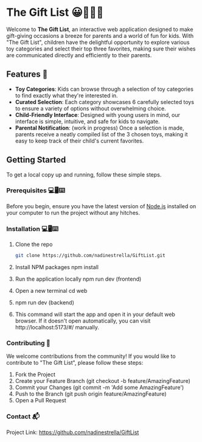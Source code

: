 # The Gift List 😀👧👶🎁

Welcome to **The Gift List**, an interactive web application designed to make gift-giving occasions a breeze for parents and a world of fun for kids. With "The Gift List", children have the delightful opportunity to explore various toy categories and select their top three favorites, making sure their wishes are communicated directly and efficiently to their parents.

## Features 🤳

- **Toy Categories**: Kids can browse through a selection of toy categories to find exactly what they're interested in.
- **Curated Selection**: Each category showcases 6 carefully selected toys to ensure a variety of options without overwhelming choice.
- **Child-Friendly Interface**: Designed with young users in mind, our interface is simple, intuitive, and safe for kids to navigate.
- **Parental Notification**:  (work in progress) Once a selection is made, parents receive a neatly compiled list of the 3 chosen toys, making it easy to keep track of their child's current favorites.

## Getting Started

To get a local copy up and running, follow these simple steps.

### Prerequisites 💻🖥️⌨️

Before you begin, ensure you have the latest version of [Node.js](https://nodejs.org/) installed on your computer to run the project without any hitches.

### Installation 💻🖥️⌨️

1. Clone the repo
   ```sh
   git clone https://github.com/nadinestrella/GiftList.git

2. Install NPM packages
    npm install

3. Run the application locally
    npm run dev (frontend)

4. Open a new terminal 
    cd web 

5. npm run dev (backend)

6. This command will start the app and open it in your default web browser. If it doesn't open automatically, you can visit http://localhost:5173/#/ manually.

### Contributing 📩

We welcome contributions from the community! If you would like to contribute to "The Gift List", please follow these steps:

1. Fork the Project
2. Create your Feature Branch (git checkout -b feature/AmazingFeature)
3. Commit your Changes (git commit -m 'Add some AmazingFeature')
4. Push to the Branch (git push origin feature/AmazingFeature)
5. Open a Pull Request

### Contact 📬

Project Link: https://github.com/nadinestrella/GiftList







